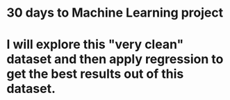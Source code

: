 # 30 days to Machine Learning project
# I will explore this "very clean" dataset and then apply regression to get the best results out of this dataset. 
